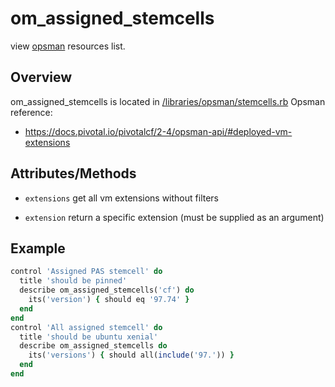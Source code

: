 # om_assigned_stemcells

view [opsman](readme.md) resources list.

## Overview

om_assigned_stemcells is located in [/libraries/opsman/stemcells.rb](/libraries/opsman/stemcells.rb)
Opsman reference:

* https://docs.pivotal.io/pivotalcf/2-4/opsman-api/#deployed-vm-extensions


## Attributes/Methods


* `extensions` get all vm extensions without filters


* `extension` return a specific extension (must be supplied as an argument)


## Example

```ruby
control 'Assigned PAS stemcell' do
  title 'should be pinned'
  describe om_assigned_stemcells('cf') do
    its('version') { should eq '97.74' }
  end
end
control 'All assigned stemcell' do
  title 'should be ubuntu xenial'
  describe om_assigned_stemcells do
    its('versions') { should all(include('97.')) }
  end
end

```
